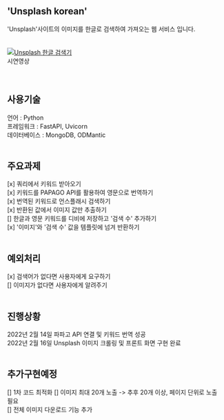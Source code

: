 ## 'Unsplash korean'
'Unsplash'사이트의 이미지를 한글로 검색하여 가져오는 웹 서비스 입니다. </br> </br> </br>
[![Unsplash 한글 검색기](https://user-images.githubusercontent.com/76890895/154288593-acbc3ba9-59d0-4d87-8eb6-629b5ed2f267.png)](https://youtu.be/m61ROPZI9nQ)
 </br>
 시연영상
 </br>
  </br>
   </br>
 
## 사용기술
언어 : Python </br>
프레임워크 : FastAPI, Uvicorn</br>
데이터베이스 : MongoDB, ODMantic</br>
</br>
## 주요과제 
[x] 쿼리에서 키워드 받아오기</br>
[x] 키워드를 PAPAGO API를 활용하여 영문으로 번역하기</br>
[x] 번역된 키워드로 언스플래시 검색하기</br>
[x] 반환된 값에서 이미지 값만 추출하기</br>
[] 한글과 영문 키워드를 디비에 저장하고 '검색 수' 추가하기</br>
[x] '이미지'와 '검색 수' 값을 템플릿에 넘겨 반환하기</br>
</br>

## 예외처리
[x] 검색어가 없다면 사용자에게 요구하기</br>
[] 이미지가 없다면 사용자에게 알려주기</br>
</br>
## 진행상황
2022년 2월 14일 파파고 API 연결 및 키워드 번역 성공</br>
2022년 2월 16일 Unsplash 이미지 크롤링 및 프론트 화면 구현 완료</br>
</br>
## 추가구현예정
[] 1차 코드 최적화
[] 이미지 최대 20개 노출 -> 추후 20개 이상, 페이지 단위로 노출 필요</br>
[] 전체 이미지 다운로드 기능 추가</br>

